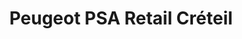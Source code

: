 ---
title: "Peugeot PSA Retail Créteil"
url: /creteil/peugeot-psa-retail-creteil/
shop: Autohaus
---